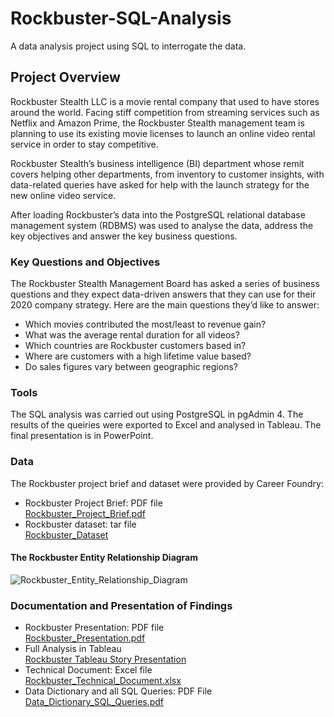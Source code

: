 # Rockbuster-SQL-Analysis
A data analysis project using SQL to interrogate the data.

## Project Overview
Rockbuster Stealth LLC is a movie rental company that used to have stores around the world. Facing stiff competition from streaming services such as Netflix and Amazon Prime, the Rockbuster Stealth management team is planning to use its existing movie licenses to launch an online video rental service in order to stay competitive.

Rockbuster Stealth’s business intelligence (BI) department whose remit covers helping other departments, from inventory to customer insights, with data-related queries have asked for help with the launch strategy for the new online video service.

After loading Rockbuster’s data into the PostgreSQL relational database management system (RDBMS) was used to analyse the data, address the key objectives and answer the key business questions.

### Key Questions and Objectives
The Rockbuster Stealth Management Board has asked a series of business questions and they expect data-driven answers that they can use for their 2020 company strategy. Here are the main questions they’d like to answer:
* Which movies contributed the most/least to revenue gain?
* What was the average rental duration for all videos?
* Which countries are Rockbuster customers based in?
* Where are customers with a high lifetime value based?
* Do sales figures vary between geographic regions?

### Tools
The SQL analysis was carried out using PostgreSQL in pgAdmin 4.
The results of the queiries were exported to Excel and analysed in Tableau.
The final presentation is in PowerPoint.

### Data
The Rockbuster project brief and dataset were provided by Career Foundry: <br>
* Rockbuster Project Brief: PDF file <br>
[Rockbuster_Project_Brief.pdf](https://github.com/eekevall/Rockbuster-SQL-Analysis/blob/main/Rockbuster_Project_Brief.pdf)
* Rockbuster dataset: tar file <br>
[Rockbuster_Dataset](https://github.com/eekevall/Rockbuster-SQL-Analysis/blob/main/Rockbuster_Dataset.tar)

#### The Rockbuster Entity Relationship Diagram
![Rockbuster_Entity_Relationship_Diagram](https://github.com/eekevall/Rockbuster-SQL-Analysis/blob/main/Rockbuster_Entity_Relationship_Diagram.jpg)

### Documentation and Presentation of Findings
* Rockbuster Presentation: PDF file <br>
[Rockbuster_Presentation.pdf](https://github.com/eekevall/Rockbuster-SQL-Analysis/blob/main/Rockbuster_Presenttion.pdf)
* Full Analysis in Tableau <br>
[Rockbuster Tableau Story Presentation](https://public.tableau.com/app/profile/elsa2253/viz/RockbusterPresentation_16542002624370/Story1)
* Technical Document: Excel file <br> 
[Rockbuster_Technical_Document.xlsx](https://github.com/eekevall/Rockbuster-SQL-Analysis/blob/main/Rockbuster_Technical_Document_v1.0.xlsx)
* Data Dictionary and all SQL Queries: PDF File <br> 
[Data_Dictionary_SQL_Queries.pdf](https://github.com/eekevall/Rockbuster-SQL-Analysis/blob/main/Data_Dictionary_SQL_Queries_v1.0.pdf)
